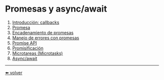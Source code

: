 # Promesas y async/await

1.  [Introducción: callbacks](https://github.com/VictorHugoAguilar/javascript-interview-questions-explained/blob/main/theory/async/callbacks/readme.md)
2.  [Promesa](https://github.com/VictorHugoAguilar/javascript-interview-questions-explained/blob/main/theory/async/promise-basics/readme.md)
3.  [Encadenamiento de promesas](https://github.com/VictorHugoAguilar/javascript-interview-questions-explained/blob/main/theory/async/promise-chaining/readme.md)
4.  [Manejo de errores con promesas](https://github.com/VictorHugoAguilar/javascript-interview-questions-explained/blob/main/theory/async/promise-error-handling/readme.md)
5.  [Promise API](https://github.com/VictorHugoAguilar/javascript-interview-questions-explained/blob/main/theory/async/promise-api/readme.md)
6.  [Promisificación](https://github.com/VictorHugoAguilar/javascript-interview-questions-explained/blob/main/theory/async/promisify/readme.md)
7.  [Microtareas (Microtasks)]()
8.  [Async/await]()

---
[⬅️ volver](https://github.com/VictorHugoAguilar/javascript-interview-questions-explained/blob/main/theory/readme.md)
